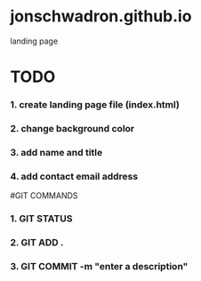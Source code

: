 # jonschwadron.github.io
landing page


# TODO

### 1. create landing page file (index.html)
### 2. change background color
### 3. add name and title
### 4. add contact email address

#GIT COMMANDS

### 1. GIT STATUS
### 2. GIT ADD .
### 3. GIT COMMIT -m "enter a description"
